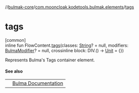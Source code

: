 //[bulmak-core](../../index.md)/[com.mooncloak.kodetools.bulmak.elements](index.md)/[tags](tags.md)

# tags

[common]\
inline fun FlowContent.[tags](tags.md)(classes: [String](https://kotlinlang.org/api/core/kotlin-stdlib/kotlin/-string/index.html)? = null, modifiers: [BulmaModifier](../com.mooncloak.kodetools.bulmak.modifier/-bulma-modifier/index.md)? = null, crossinline block: DIV.() -&gt; [Unit](https://kotlinlang.org/api/core/kotlin-stdlib/kotlin/-unit/index.html) = {})

Represents Bulma's Tags container element.

#### See also

| | |
|---|---|
|  | [Bulma Documentation](https://bulma.io/documentation/elements/tag/#list-of-tags) |
